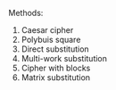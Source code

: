 Methods:
1. Caesar cipher
2. Polybuis square
3. Direct substitution
4. Multi-work substitution
5. Cipher with blocks
6. Matrix substitution

